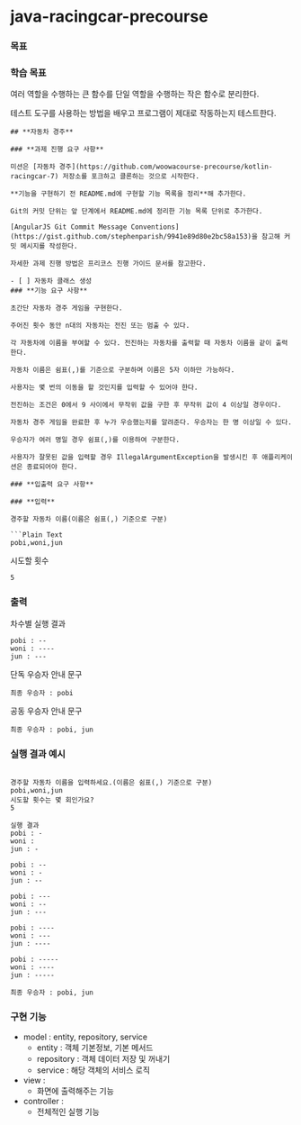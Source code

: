 # java-racingcar-precourse

### **목표**

### **학습 목표**

여러 역할을 수행하는 큰 함수를 단일 역할을 수행하는 작은 함수로 분리한다.

테스트 도구를 사용하는 방법을 배우고 프로그램이 제대로 작동하는지 테스트한다.

```
## **자동차 경주**

### **과제 진행 요구 사항**

미션은 [자동차 경주](https://github.com/woowacourse-precourse/kotlin-racingcar-7) 저장소를 포크하고 클론하는 것으로 시작한다.

**기능을 구현하기 전 README.md에 구현할 기능 목록을 정리**해 추가한다.

Git의 커밋 단위는 앞 단계에서 README.md에 정리한 기능 목록 단위로 추가한다.

[AngularJS Git Commit Message Conventions](https://gist.github.com/stephenparish/9941e89d80e2bc58a153)을 참고해 커밋 메시지를 작성한다.

자세한 과제 진행 방법은 프리코스 진행 가이드 문서를 참고한다.

- [ ] 자동차 클래스 생성
### **기능 요구 사항**

초간단 자동차 경주 게임을 구현한다.

주어진 횟수 동안 n대의 자동차는 전진 또는 멈출 수 있다.

각 자동차에 이름을 부여할 수 있다. 전진하는 자동차를 출력할 때 자동차 이름을 같이 출력한다.

자동차 이름은 쉼표(,)를 기준으로 구분하며 이름은 5자 이하만 가능하다.

사용자는 몇 번의 이동을 할 것인지를 입력할 수 있어야 한다.

전진하는 조건은 0에서 9 사이에서 무작위 값을 구한 후 무작위 값이 4 이상일 경우이다.

자동차 경주 게임을 완료한 후 누가 우승했는지를 알려준다. 우승자는 한 명 이상일 수 있다.

우승자가 여러 명일 경우 쉼표(,)를 이용하여 구분한다.

사용자가 잘못된 값을 입력할 경우 IllegalArgumentException을 발생시킨 후 애플리케이션은 종료되어야 한다.

### **입출력 요구 사항**

### **입력**

경주할 자동차 이름(이름은 쉼표(,) 기준으로 구분)

```Plain Text
pobi,woni,jun
```
시도할 횟수
```Plain Text
5
```
### **출력**

차수별 실행 결과

```Plain Text
pobi : --
woni : ----
jun : ---
```
단독 우승자 안내 문구

```Plain Text
최종 우승자 : pobi
```
공동 우승자 안내 문구

```Plain Text
최종 우승자 : pobi, jun
```

### **실행 결과 예시**

```Plain Text

경주할 자동차 이름을 입력하세요.(이름은 쉼표(,) 기준으로 구분)
pobi,woni,jun
시도할 횟수는 몇 회인가요?
5

실행 결과
pobi : -
woni :
jun : -

pobi : --
woni : -
jun : --

pobi : ---
woni : --
jun : ---

pobi : ----
woni : ---
jun : ----

pobi : -----
woni : ----
jun : -----

최종 우승자 : pobi, jun
```
### **구현 기능**
- model : entity, repository, service
	- entity : 객체 기본정보, 기본 메서드
	- repository : 객체 데이터 저장 및 꺼내기
	- service : 해당 객체의 서비스 로직
- view :
	- 화면에 출력해주는 기능
- controller : 
	- 전체적인 실행 기능
